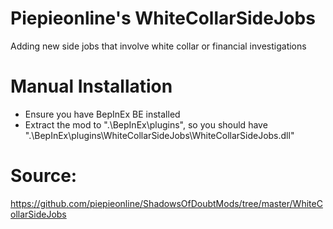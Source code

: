 # Piepieonline's WhiteCollarSideJobs

Adding new side jobs that involve white collar or financial investigations

# Manual Installation

* Ensure you have BepInEx BE installed
* Extract the mod to ".\BepInEx\plugins\", so you should have ".\BepInEx\plugins\WhiteCollarSideJobs\WhiteCollarSideJobs.dll"

# Source:

https://github.com/piepieonline/ShadowsOfDoubtMods/tree/master/WhiteCollarSideJobs